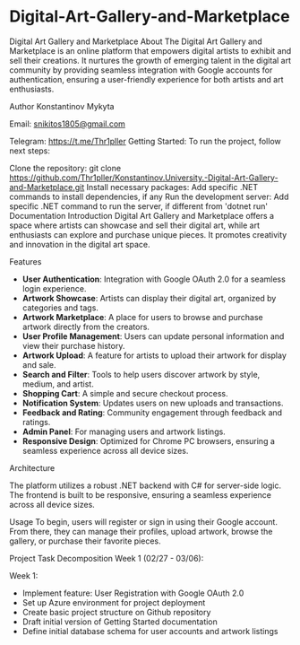 # Digital-Art-Gallery-and-Marketplace

Digital Art Gallery and Marketplace
About
The Digital Art Gallery and Marketplace is an online platform that empowers digital artists to exhibit and sell their creations. It nurtures the growth of emerging talent in the digital art community by providing seamless integration with Google accounts for authentication, ensuring a user-friendly experience for both artists and art enthusiasts.

Author
Konstantinov Mykyta

Email: snikitos1805@gmail.com

Telegram: https://t.me/Thr1pller
Getting Started:
To run the project, follow next steps:

Clone the repository: git clone https://github.com/Thr1pller/Konstantinov.University.-Digital-Art-Gallery-and-Marketplace.git
Install necessary packages: Add specific .NET commands to install dependencies, if any
Run the development server: Add specific .NET command to run the server, if different from 'dotnet run'
Documentation
Introduction
Digital Art Gallery and Marketplace offers a space where artists can showcase and sell their digital art, while art enthusiasts can explore and purchase unique pieces. It promotes creativity and innovation in the digital art space.

Features
- **User Authentication**: Integration with Google OAuth 2.0 for a seamless login experience.
- **Artwork Showcase**: Artists can display their digital art, organized by categories and tags.
- **Artwork Marketplace**: A place for users to browse and purchase artwork directly from the creators.
- **User Profile Management**: Users can update personal information and view their purchase history.
- **Artwork Upload**: A feature for artists to upload their artwork for display and sale.
- **Search and Filter**: Tools to help users discover artwork by style, medium, and artist.
- **Shopping Cart**: A simple and secure checkout process.
- **Notification System**: Updates users on new uploads and transactions.
- **Feedback and Rating**: Community engagement through feedback and ratings.
- **Admin Panel**: For managing users and artwork listings.
- **Responsive Design**: Optimized for Chrome PC browsers, ensuring a seamless experience across all device sizes.

Architecture

The platform utilizes a robust .NET backend with C# for server-side logic. The frontend is built to be responsive, ensuring a seamless experience across all device sizes.

Usage
To begin, users will register or sign in using their Google account. From there, they can manage their profiles, upload artwork, browse the gallery, or purchase their favorite pieces.

Project Task Decomposition
Week 1 (02/27 - 03/06):

Week 1:
  - Implement feature: User Registration with Google OAuth 2.0
  - Set up Azure environment for project deployment
  - Create basic project structure on Github repository
  - Draft initial version of Getting Started documentation
  - Define initial database schema for user accounts and artwork listings
